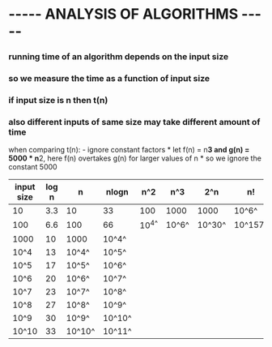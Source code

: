 # ----- ANALYSIS OF ALGORITHMS -----

### running time of an algorithm depends on the input size

### so we measure the time as a function of input size

### if input size is n then t(n)

### also different inputs of same size may take different amount of time

when comparing t(n):
    - ignore constant factors
        * let f(n) = n**3 and g(n) = 5000 * n**2, here f(n) overtakes g(n) for larger values of n
        * so we ignore the constant 5000


|input size | log n |  n   | nlogn | n^2 | n^3 | 2^n  |  n!   |
|-----------|-------|------|-------|-----|-----|------|-------|
| 10        | 3.3   | 10   |33     |  100|1000 |1000  |10^6^  |
| 100       | 6.6   |100   |66     |10<sup>4^</sup>|10^6^|10^30^|10^157^|
| 1000      | 10    |1000  |10^4^  |     |     |      |       |
| 10^4      | 13    |10^4^ |10^5^  |     |     |      |       |
| 10^5      | 17    |10^5^ |10^6^  |     |     |      |       |
| 10^6      | 20    |10^6^ |10^7^  |     |     |      |       |
| 10^7      | 23    |10^7^ |10^8^  |     |     |      |       |
| 10^8      | 27    |10^8^ |10^9^  |     |     |      |       |
| 10^9      | 30    |10^9^ |10^10^ |     |     |      |       |
| 10^10     | 33    |10^10^|10^11^ |     |     |      |       |


